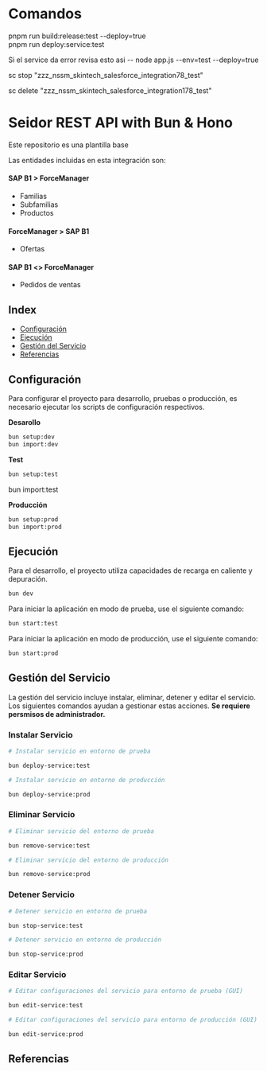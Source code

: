 # Comandos

pnpm run build:release:test --deploy=true  
pnpm run deploy:service:test

Si el service da error revisa esto asi -- node app.js --env=test --deploy=true

sc stop "zzz_nssm_skintech_salesforce_integration78_test"

sc delete "zzz_nssm_skintech_salesforce_integration178_test"

# Seidor REST API with Bun & Hono

Este repositorio es una plantilla base

Las entidades incluidas en esta integración son:

#### SAP B1 > ForceManager

- Familias
- Subfamilias
- Productos

#### ForceManager > SAP B1

- Ofertas

#### SAP B1 <> ForceManager

- Pedidos de ventas

## Index

- [Configuración]()
- [Ejecución]()
- [Gestión del Servicio]()
- [Referencias]()

## Configuración

Para configurar el proyecto para desarrollo, pruebas o producción, es necesario ejecutar los scripts de configuración respectivos.

**Desarollo**

```sh
bun setup:dev
bun import:dev
```

**Test**

```bash
bun setup:test
```

bun import:test

**Producción**

```bash
bun setup:prod
bun import:prod
```

## Ejecución

Para el desarrollo, el proyecto utiliza capacidades de recarga en caliente y depuración.

```sh
bun dev
```

Para iniciar la aplicación en modo de prueba, use el siguiente comando:

```sh
bun start:test
```

Para iniciar la aplicación en modo de producción, use el siguiente comando:

```sh
bun start:prod
```

## Gestión del Servicio

La gestión del servicio incluye instalar, eliminar, detener y editar el servicio. Los siguientes comandos ayudan a gestionar estas acciones. **Se requiere persmisos de administrador.**

### Instalar Servicio

```sh
# Instalar servicio en entorno de prueba

bun deploy-service:test

# Instalar servicio en entorno de producción

bun deploy-service:prod
```

### Eliminar Servicio

```sh
# Eliminar servicio del entorno de prueba

bun remove-service:test

# Eliminar servicio del entorno de producción

bun remove-service:prod
```

### Detener Servicio

```sh
# Detener servicio en entorno de prueba

bun stop-service:test

# Detener servicio en entorno de producción

bun stop-service:prod
```

### Editar Servicio

```sh
# Editar configuraciones del servicio para entorno de prueba (GUI)

bun edit-service:test

# Editar configuraciones del servicio para entorno de producción (GUI)

bun edit-service:prod
```

## Referencias
